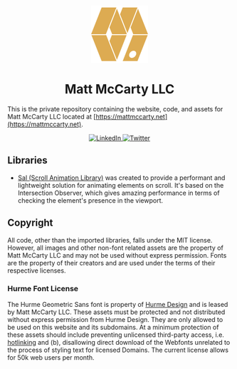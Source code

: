 <p align="center">
    <img src="img/logo-128x128.png" width="128" height="128" />
</p>

<h1 align="center">
    Matt McCarty LLC
</h1>

This is the private repository containing the website, code, and assets for Matt McCarty LLC located at [https://mattmccarty.net](https://mattmccarty.net).

<p align="center">
    <a href='https://www.linkedin.com/company/matt-mccarty-llc/'>
        <img title="LinkedIn" src="https://user-images.githubusercontent.com/50652676/62817742-4e339e80-bb59-11e9-87b9-a1f68cae1049.png" />
    </a>
    <a href='https://twitter.com/mattmccartyllc'>
        <img title="Twitter" src="https://user-images.githubusercontent.com/50652676/62817740-4c69db00-bb59-11e9-8a79-3580fbbf6d5c.png" />
    </a>
</p>

## Libraries

- [Sal (Scroll Animation Library)](https://github.com/mciastek/sal) was created to provide a performant and lightweight solution for animating elements on scroll. It's based on the Intersection Observer, which gives amazing performance in terms of checking the element's presence in the viewport.

## Copyright

All code, other than the imported libraries, falls under the MIT license. However, all images and other non-font related assets are the property of Matt McCarty LLC and may not be used without express permission. Fonts are the property of their creators and are used under the terms of their respective licenses.

### Hurme Font License

The Hurme Geometric Sans font is property of [Hurme Design](https://hurmedesign.com/licensing/) and is leased by Matt McCarty LLC. These assets must be protected and not distributed without express permission from Hurme Design. They are only allowed to be used on this website and its subdomains. At a minimum protection of these assets should include preventing unlicensed third-party access, i.e. [hotlinking](./doc/security/prevent-hotlinking.md) and (b), disallowing direct download of the Webfonts unrelated to the process of styling text for licensed Domains. The current license allows for 50k web users per month.


